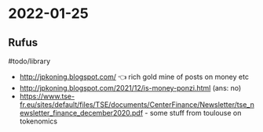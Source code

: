 # 2022-01-25

## Rufus

#todo/library

* http://jpkoning.blogspot.com/ 👈 rich gold mine of posts on money etc
* http://jpkoning.blogspot.com/2021/12/is-money-ponzi.html (ans: no)
* https://www.tse-fr.eu/sites/default/files/TSE/documents/CenterFinance/Newsletter/tse_newsletter_finance_december2020.pdf - some stuff from toulouse on tokenomics